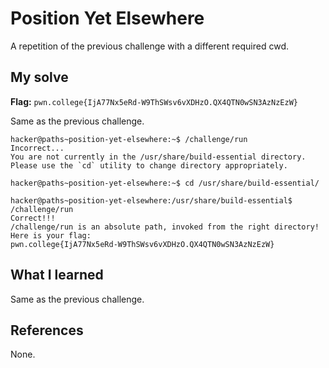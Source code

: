 # Position Yet Elsewhere
A repetition of the previous challenge with a different required cwd.

## My solve
**Flag:** `pwn.college{IjA77Nx5eRd-W9ThSWsv6vXDHzO.QX4QTN0wSN3AzNzEzW}`

Same as the previous challenge.
```
hacker@paths~position-yet-elsewhere:~$ /challenge/run 
Incorrect...
You are not currently in the /usr/share/build-essential directory.
Please use the `cd` utility to change directory appropriately.

hacker@paths~position-yet-elsewhere:~$ cd /usr/share/build-essential/

hacker@paths~position-yet-elsewhere:/usr/share/build-essential$ /challenge/run 
Correct!!!
/challenge/run is an absolute path, invoked from the right directory!
Here is your flag:
pwn.college{IjA77Nx5eRd-W9ThSWsv6vXDHzO.QX4QTN0wSN3AzNzEzW}
```

## What I learned
Same as the previous challenge.

## References 
None.